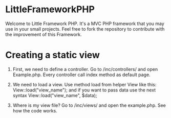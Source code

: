 # LittleFrameworkPHP
Welcome to Little Framework PHP.  It's a MVC PHP framework that you may use in your small projects. Feel free to fork the repository to contribute with the improvement of this Framework.

# Creating a static view
1. First, we need to define a controller. Go to /inc/controllers/ and open Example.php. Every controller call index method as default page.


2. We need to load a view. Use method load from helper View like this: View::load("view_name"); and if you want to pass data use the next syntax View::load("view_name", $data);

3. Where is my view file? Go to /inc/views/ and open the example.php. See how the code works.
